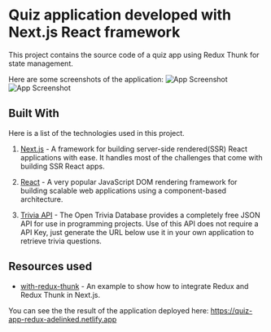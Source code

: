 # Quiz application developed with Next.js React framework

This project contains the source code of a quiz app using Redux Thunk for state management.

Here are some screenshots of the application:
![App Screenshot](https://i.postimg.cc/PrByRTnD/Screenshot-2.png)
![App Screenshot](https://i.postimg.cc/tRYBYKvw/Screenshot-2.png)

## Built With

Here is a list of the technologies used in this project.

1. [Next.js](https://learnnextjs.com/) - A framework for building server-side rendered(SSR) React applications with ease. It handles most of the challenges that come with building SSR React apps.

2. [React](https://reactjs.org/) - A very popular JavaScript DOM rendering framework for building scalable web applications using a component-based architecture.

3. [Trivia API](https://opentdb.com/api_config.php) -
   The Open Trivia Database provides a completely free JSON API for use in programming projects. Use of this API does not require a API Key, just generate the URL below use it in your own application to retrieve trivia questions.

## Resources used

- [with-redux-thunk](https://github.com/vercel/next.js/tree/canary/examples/with-redux-thunk) - An example to show how to integrate Redux and Redux Thunk in Next.js.

You can see the the result of the application deployed here: https://quiz-app-redux-adelinked.netlify.app
